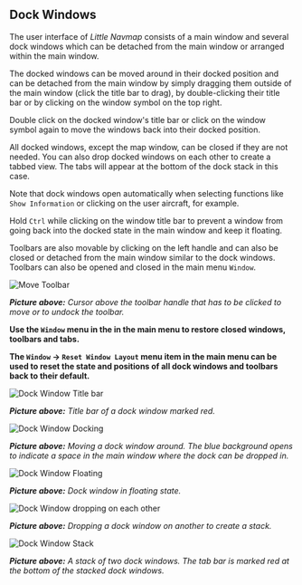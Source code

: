 ## Dock Windows

The user interface of _Little Navmap_ consists of a main window and several dock windows which can be detached from the main window or arranged within the main window.

The docked windows can be moved around in their docked position and can be detached from the main window by simply dragging them outside of the main window (click the title bar to drag), by double-clicking their title bar or by clicking on the window symbol on the top right.

Double click on the docked window's title bar or click on the window symbol again to move the windows back into their docked position.

All docked windows, except the map window, can be closed if they are not needed. You can also drop docked windows on each other to create a tabbed view. The tabs will appear at the bottom of the dock stack in this case.

Note that dock windows open automatically when selecting functions like `Show Information` or clicking on the user aircraft, for example.

Hold `Ctrl` while clicking on the window title bar to prevent a window from going back into the docked state in the main window and keep it floating.

Toolbars are also movable by clicking on the left handle and can also be closed or detached from the main window similar to the dock windows. Toolbars can also be opened and closed in the main menu `Window`.

![Move Toolbar](../images/toolbar_move.jpg "Move Toolbar")

_**Picture above:** Cursor above the toolbar handle that has to be clicked to move or to undock the toolbar._

**Use the **`Window`** menu in the in the main menu to restore closed windows, toolbars and tabs.**

**The **`Window` -> `Reset Window Layout`** menu item in the main menu can be used to reset the state and positions of all dock windows and toolbars back to their default.**

![Dock Window Title bar](../images/dock_titlebar.jpg "Dock Window Title bar")

_**Picture above:** Title bar of a dock window marked red._

![Dock Window Docking](../images/dock_docking.jpg "Dock Window Docking")

_**Picture above:** Moving a dock window around. The blue background opens to indicate a space in the main window where the dock can be dropped in._

![Dock Window Floating](../images/dock_floating.jpg "Dock Window Floating")

_**Picture above:** Dock window in floating state._

![Dock Window dropping on each other](../images/dock_drop_stack.jpg "Dock Window dropping on each other")

_**Picture above:** Dropping a dock window on another to create a stack._

![Dock Window Stack](../images/dock_stack.jpg "Dock Window Stack")

_**Picture above:** A stack of two dock windows. The tab bar is marked red at the bottom of the stacked dock windows._
